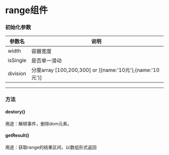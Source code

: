 # range组件

### 初始化参数

| 参数名 | 说明 |
| --- | --- |
| width | 容器宽度 |
| isSingle | 是否单一滑动 |
| division | 分度array [100,200,300] or [{name:'10元'},{name:'10元'}]|


---

### 方法

#### destory()


用途：解绑事件，删除dom元素。


#### getResult()


用途：获取range的结果区间，以数组形式返回
